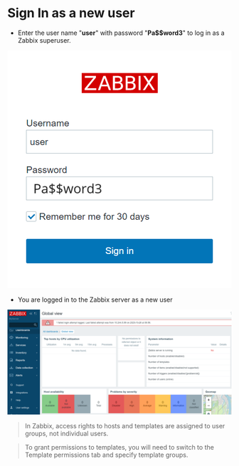 # Sign In as a new user


* Enter the user name "**user**" with password "**Pa$$word3**" to log in as a Zabbix superuser.

![Picture 601](./zabbixNewUserSignin.png)

* You are logged in to the Zabbix server as a new user

![Picture 602](./zabbixNewUser.png)


> In Zabbix, access rights to hosts and templates are assigned to user groups, not individual users.

> To grant permissions to templates, you will need to switch to the Template permissions tab and specify template groups.

<br/>
